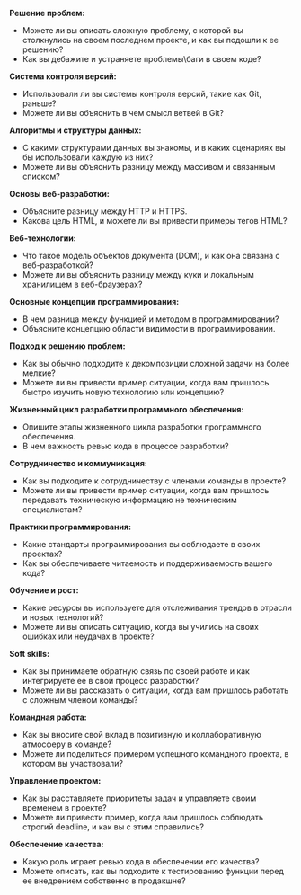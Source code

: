 **Решение проблем:**
-  Можете ли вы описать сложную проблему, с которой вы столкнулись на своем последнем проекте, и как вы подошли к ее решению?
-  Как вы дебажите и устраняете проблемы\баги в своем коде?

**Система контроля версий:**
-  Использовали ли вы системы контроля версий, такие как Git, раньше?
-  Можете ли вы объяснить в чем смысл ветвей в Git?

**Алгоритмы и структуры данных:**
-  С какими структурами данных вы знакомы, и в каких сценариях вы бы использовали каждую из них?
-  Можете ли вы объяснить разницу между массивом и связанным списком?

**Основы веб-разработки:**
-  Объясните разницу между HTTP и HTTPS.
-  Какова цель HTML, и можете ли вы привести примеры тегов HTML?

**Веб-технологии:**
-  Что такое модель объектов документа (DOM), и как она связана с веб-разработкой?
-  Можете ли вы объяснить разницу между куки и локальным хранилищем в веб-браузерах?

**Основные концепции программирования:**
-  В чем разница между функцией и методом в программировании?
-  Объясните концепцию области видимости в программировании.

**Подход к решению проблем:**
-  Как вы обычно подходите к декомпозиции сложной задачи на более мелкие?
-  Можете ли вы привести пример ситуации, когда вам пришлось быстро изучить новую технологию или концепцию?

**Жизненный цикл разработки программного обеспечения:**
-  Опишите этапы жизненного цикла разработки программного обеспечения.
-  В чем важность ревью кода в процессе разработки?

**Сотрудничество и коммуникация:**
-  Как вы подходите к сотрудничеству с членами команды в проекте?
-  Можете ли вы привести пример ситуации, когда вам пришлось передавать техническую информацию не техническим специалистам?

**Практики программирования:**
-  Какие стандарты программирования вы соблюдаете в своих проектах?
-  Как вы обеспечиваете читаемость и поддерживаемость вашего кода?

**Обучение и рост:**
-  Какие ресурсы вы используете для отслеживания трендов в отрасли и новых технологий?
-  Можете ли вы описать ситуацию, когда вы учились на своих ошибках или неудачах в проекте?

**Soft skills:**
-  Как вы принимаете обратную связь по своей работе и как интегрируете ее в свой процесс разработки?
-  Можете ли вы рассказать о ситуации, когда вам пришлось работать с сложным членом команды?

**Командная работа:**
-  Как вы вносите свой вклад в позитивную и коллаборативную атмосферу в команде?
-  Можете ли поделиться примером успешного командного проекта, в котором вы участвовали?

**Управление проектом:**
-  Как вы расставляете приоритеты задач и управляете своим временем в проекте?
-  Можете ли привести пример, когда вам пришлось соблюдать строгий deadline, и как вы с этим справились?

**Обеспечение качества:**
-  Какую роль играет ревью кода в обеспечении его качества?
-  Можете описать, как вы подходите к тестированию функции перед ее внедрением собственно в продакшне?